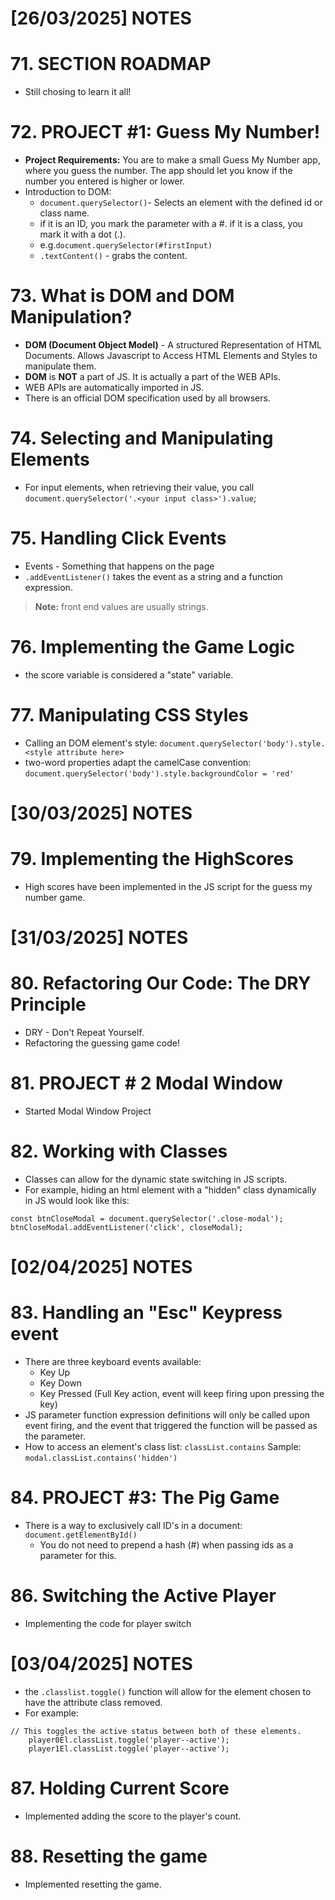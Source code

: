 
# [26/03/2025] NOTES

# 71. SECTION ROADMAP

- Still chosing to learn it all!
# 72. PROJECT #1: Guess My Number!

- **Project Requirements:** You are to make a small Guess My Number app, where you guess the number. The app should let you know if the number you entered is higher or lower.
- Introduction to DOM:
	- `document.querySelector()`- Selects an element with the defined id or class name.
	- if it is an ID, you mark the parameter with a #. if it is a class, you mark it with a dot (.).
	- e.g.`document.querySelector(#firstInput)`
	- `.textContent()` - grabs the content.

# 73. What is DOM and DOM Manipulation?

- **DOM (Document Object Model)** - A structured Representation of HTML Documents. Allows Javascript to Access HTML Elements and Styles to manipulate them.
- **DOM** is **NOT** a part of JS. It is actually a part of the WEB APIs. 
- WEB APIs are automatically imported in JS. 
- There is an official DOM specification used by all browsers.

# 74. Selecting and Manipulating Elements

- For input elements, when retrieving their value, you call `document.querySelector('.<your input class>').value`;


# 75. Handling Click Events

- Events - Something that happens on the page
- `.addEventListener()` takes the event as a string and a function expression.
> **Note:** front end values are usually strings.

# 76. Implementing the Game Logic

- the score variable is considered a "state" variable.

# 77. Manipulating CSS Styles

- Calling an DOM element's style:
`document.querySelector('body').style.<style attribute here>`
- two-word properties adapt the camelCase convention:
`document.querySelector('body').style.backgroundColor = 'red'`

# [30/03/2025] NOTES

# 79. Implementing the HighScores

- High scores have been implemented in the JS script for the guess my number game.

# [31/03/2025] NOTES

# 80. Refactoring Our Code: The DRY Principle

- DRY - Don't Repeat Yourself.
- Refactoring the guessing game code!

# 81. PROJECT # 2 Modal Window

- Started Modal Window Project

# 82. Working with Classes

- Classes can allow for the dynamic state switching in JS scripts.
- For example, hiding an html element with a "hidden" class dynamically in JS would look like this:
```
const btnCloseModal = document.querySelector('.close-modal');
btnCloseModal.addEventListener('click', closeModal);
```

# [02/04/2025] NOTES

# 83. Handling an "Esc" Keypress event

- There are three keyboard events available:
	- Key Up
	- Key Down
	- Key Pressed (Full Key action, event will keep firing upon pressing the key)
- JS parameter function expression definitions will only be called upon event firing, and the event that triggered the function will be passed as the parameter.
- How to access an element's class list:  `classList.contains` Sample: `modal.classList.contains('hidden')`

# 84. PROJECT #3: The Pig Game

- There is a way to exclusively call ID's in a document: `document.getElementById()`
	- You do not need to prepend a hash (#) when passing ids as a parameter for this.

# 86. Switching the Active Player

- Implementing the code for player switch

# [03/04/2025] NOTES

- the  `.classlist.toggle()` function will allow for the element chosen to have the attribute class removed. 
- For example:
```
// This toggles the active status between both of these elements.
    player0El.classList.toggle('player--active');
    player1El.classList.toggle('player--active');
```

# 87. Holding Current Score

- Implemented adding the score to the player's count.
# 88. Resetting the game 

- Implemented resetting the game.
